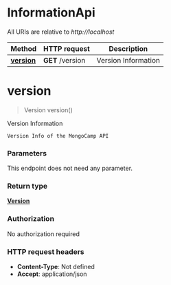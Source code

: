 # InformationApi

All URIs are relative to *http://localhost*

| Method | HTTP request | Description |
|------------- | ------------- | -------------|
| [**version**](InformationApi.md#version) | **GET** /version | Version Information |


<a name="version"></a>
# **version**
> Version version()

Version Information

    Version Info of the MongoCamp API

### Parameters
This endpoint does not need any parameter.

### Return type

[**Version**](../Models/Version.md)

### Authorization

No authorization required

### HTTP request headers

- **Content-Type**: Not defined
- **Accept**: application/json


